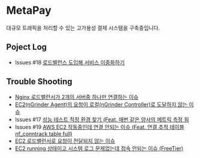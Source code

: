 # MetaPay
대규모 트래픽을 처리할 수 있는 고가용성 결제 시스템을 구축중입니다.

## Poject Log
- Issues #18 [로드밸런스 도입해 서비스 이중화하기](https://ydmins.com/120)

## Trouble Shooting
- [Nginx 로드밸런서가 2개의 서버중 하나만 연결하는 이슈](https://ydmins.com/104)
- [EC2(nGrinder Agent)의 요청이 로컬(nGrinder Controller)로 도달하지 않는 이슈](https://ydmins.com/105)
- Issues #17 [성능 테스트 적정 환경 찾기 (Feat. 매번 같은 양사의 메트릭 측정 됨](https://ydmins.com/113)
- Issues #19 [AWS EC2 작동중인데 연결 안되는 이슈 (Feat. 연결 추적 테이블 nf_conntrack table full)](https://ydmins.com/114)
- [EC2 로드밸런서로 요청이 전달되지 않는 이슈](https://ydmins.com/115)
- [EC2 running 상태이고 시스템 로그 문제없는데 접속 안되는 이슈 (FreeTier)](https://ydmins.com/119)
